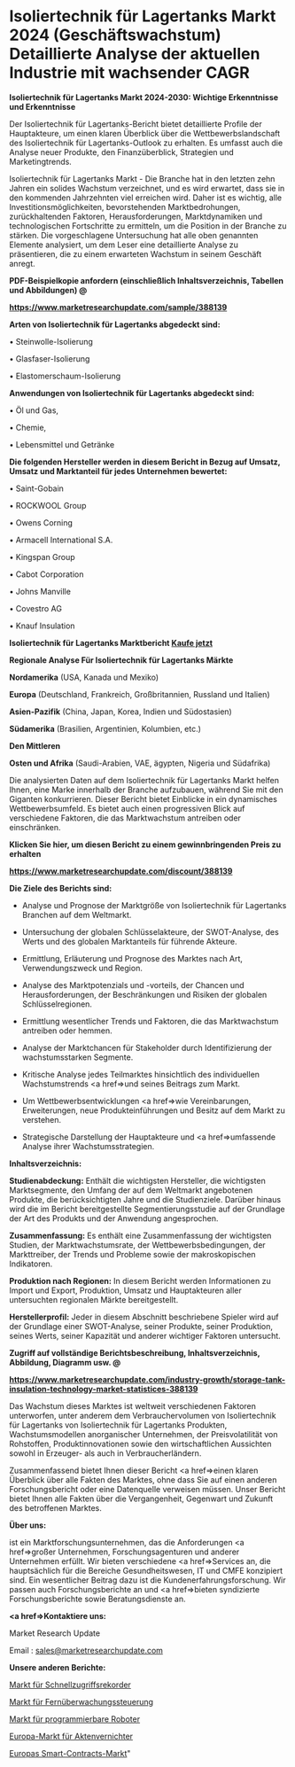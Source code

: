 # Isoliertechnik für Lagertanks Markt 2024 (Geschäftswachstum) Detaillierte Analyse der aktuellen Industrie mit wachsender CAGR

<strong>Isoliertechnik für Lagertanks Markt 2024-2030: Wichtige Erkenntnisse und Erkenntnisse</strong>

Der Isoliertechnik für Lagertanks-Bericht bietet detaillierte Profile der Hauptakteure, um einen klaren Überblick über die Wettbewerbslandschaft des Isoliertechnik für Lagertanks-Outlook zu erhalten. Es umfasst auch die Analyse neuer Produkte, den Finanzüberblick, Strategien und Marketingtrends.

Isoliertechnik für Lagertanks Markt - Die Branche hat in den letzten zehn Jahren ein solides Wachstum verzeichnet, und es wird erwartet, dass sie in den kommenden Jahrzehnten viel erreichen wird. Daher ist es wichtig, alle Investitionsmöglichkeiten, bevorstehenden Marktbedrohungen, zurückhaltenden Faktoren, Herausforderungen, Marktdynamiken und technologischen Fortschritte zu ermitteln, um die Position in der Branche zu stärken. Die vorgeschlagene Untersuchung hat alle oben genannten Elemente analysiert, um dem Leser eine detaillierte Analyse zu präsentieren, die zu einem erwarteten Wachstum in seinem Geschäft anregt.



<strong><b>PDF-Beispielkopie anfordern (einschließlich Inhaltsverzeichnis, Tabellen und Abbildungen) @ </b></strong>

<strong><a href=https://www.marketresearchupdate.com/sample/388139>

<strong>https://www.marketresearchupdate.com/sample/388139</u></a></strong></strong>



<strong>Arten von Isoliertechnik für Lagertanks abgedeckt sind:</strong>

• Steinwolle-Isolierung

• Glasfaser-Isolierung

• Elastomerschaum-Isolierung



<strong>Anwendungen von Isoliertechnik für Lagertanks abgedeckt sind:</strong>

• Öl und Gas,

• Chemie,

• Lebensmittel und Getränke



<strong>Die folgenden Hersteller werden in diesem Bericht in Bezug auf Umsatz, Umsatz und Marktanteil für jedes Unternehmen bewertet:</strong>

• Saint-Gobain

• ROCKWOOL Group

• Owens Corning

• Armacell International S.A.

• Kingspan Group

• Cabot Corporation

• Johns Manville

• Covestro AG

• Knauf Insulation



<strong>Isoliertechnik für Lagertanks Marktbericht <a href=https://www.marketresearchupdate.com/buynow/388139>Kaufe jetzt</a></strong>



<strong>Regionale Analyse Für Isoliertechnik für Lagertanks Märkte</strong>



<strong>Nordamerika</strong> (USA, Kanada und Mexiko)



<strong>Europa</strong> (Deutschland, Frankreich, Großbritannien, Russland und Italien)



<strong>Asien-Pazifik</strong> (China, Japan, Korea, Indien und Südostasien)



<strong>Südamerika</strong> (Brasilien, Argentinien, Kolumbien, etc.)



<strong>Den Mittleren</strong> 

<strong>Osten und Afrika</strong> (Saudi-Arabien, VAE, ägypten, Nigeria und Südafrika)

Die analysierten Daten auf dem Isoliertechnik für Lagertanks Markt helfen Ihnen, eine Marke innerhalb der Branche aufzubauen, während Sie mit den Giganten konkurrieren. Dieser Bericht bietet Einblicke in ein dynamisches Wettbewerbsumfeld. Es bietet auch einen progressiven Blick auf verschiedene Faktoren, die das Marktwachstum antreiben oder einschränken.



<strong>Klicken Sie hier, um diesen Bericht zu einem gewinnbringenden Preis zu erhalten
</strong>

<strong><a href=https://www.marketresearchupdate.com/discount/388139>https://www.marketresearchupdate.com/discount/388139</b></u></strong></a>



<strong>Die Ziele des Berichts sind:</strong>

- Analyse und Prognose der Marktgröße von Isoliertechnik für Lagertanks Branchen auf dem Weltmarkt.

- Untersuchung der globalen Schlüsselakteure, der SWOT-Analyse, des Werts und des globalen Marktanteils für führende Akteure.

- Ermittlung, Erläuterung und Prognose des Marktes nach Art, Verwendungszweck und Region.

- Analyse des Marktpotenzials und -vorteils, der Chancen und Herausforderungen, der Beschränkungen und Risiken der globalen Schlüsselregionen.

- Ermittlung wesentlicher Trends und Faktoren, die das Marktwachstum antreiben oder hemmen.

- Analyse der Marktchancen für Stakeholder durch Identifizierung der wachstumsstarken Segmente.

- Kritische Analyse jedes Teilmarktes hinsichtlich des individuellen Wachstumstrends <a href=>und</a> seines Beitrags zum Markt.

- Um Wettbewerbsentwicklungen <a href=>wie</a> Vereinbarungen, Erweiterungen, neue Produkteinführungen und Besitz auf dem Markt zu verstehen.

- Strategische Darstellung der Hauptakteure und <a href=>umfas</a>sende Analyse ihrer Wachstumsstrategien.



<strong>Inhaltsverzeichnis:</strong>



<strong>Studienabdeckung:</strong> Enthält die wichtigsten Hersteller, die wichtigsten Marktsegmente, den Umfang der auf dem Weltmarkt angebotenen Produkte, die berücksichtigten Jahre und die Studienziele. Darüber hinaus wird die im Bericht bereitgestellte Segmentierungsstudie auf der Grundlage der Art des Produkts und der Anwendung angesprochen.



<strong>Zusammenfassung:</strong> Es enthält eine Zusammenfassung der wichtigsten Studien, der Marktwachstumsrate, der Wettbewerbsbedingungen, der Markttreiber, der Trends und Probleme sowie der makroskopischen Indikatoren.



<strong>Produktion nach Regionen:</strong> In diesem Bericht werden Informationen zu Import und Export, Produktion, Umsatz und Hauptakteuren aller untersuchten regionalen Märkte bereitgestellt.



<strong>Herstellerprofil:</strong> Jeder in diesem Abschnitt beschriebene Spieler wird auf der Grundlage einer SWOT-Analyse, seiner Produkte, seiner Produktion, seines Werts, seiner Kapazität und anderer wichtiger Faktoren untersucht.



<strong><b>Zugriff auf vollständige Berichtsbeschreibung, Inhaltsverzeichnis, Abbildung, Diagramm usw. @ </b></strong>

<strong><a href=https://www.marketresearchupdate.com/industry-growth/storage-tank-insulation-technology-market-statistices-388139>https://www.marketresearchupdate.com/industry-growth/storage-tank-insulation-technology-market-statistices-388139</a></strong>

Das Wachstum dieses Marktes ist weltweit verschiedenen Faktoren unterworfen, unter anderem dem Verbrauchervolumen von Isoliertechnik für Lagertanks von Isoliertechnik für Lagertanks Produkten, Wachstumsmodellen anorganischer Unternehmen, der Preisvolatilität von Rohstoffen, Produktinnovationen sowie den wirtschaftlichen Aussichten sowohl in Erzeuger- als auch in Verbraucherländern.

Zusammenfassend bietet Ihnen dieser Bericht <a href=>einen</a> klaren Überblick über alle Fakten des Marktes, ohne dass Sie auf einen anderen Forschungsbericht oder eine Datenquelle verweisen müssen. Unser Bericht bietet Ihnen alle Fakten über die Vergangenheit, Gegenwart und Zukunft des betroffenen Marktes.



<strong>Über uns:</strong>

 ist ein Marktforschungsunternehmen, das die Anforderungen <a href=>großer</a> Unternehmen, Forschungsagenturen und anderer Unternehmen erfüllt. Wir bieten verschiedene <a href=>Services</a> an, die hauptsächlich für die Bereiche Gesundheitswesen, IT und CMFE konzipiert sind. Ein wesentlicher Beitrag dazu ist die Kundenerfahrungsforschung. Wir passen auch Forschungsberichte an und <a href=>bieten</a> syndizierte Forschungsberichte sowie Beratungsdienste an.



<strong><a href=>Kontaktiere uns:</a></strong>

Market Research Update

Email : sales@marketresearchupdate.com



<strong>Unsere anderen Berichte:</strong>

<a href=https://www.linkedin.com/pulse/quick-access-recorder-market-expected-witness-high-demand>Markt für Schnellzugriffsrekorder</a>

<a href=https://www.linkedin.com/pulse/remote-monitoring-control-market-size-share-outlook-growth>Markt für Fernüberwachungssteuerung</a>

<a href=https://www.linkedin.com/pulse/programmable-robots-market-research-report-reveals>Markt für programmierbare Roboter</a>

<a href=https://www.linkedin.com/pulse/europe-paper-shredder-market-2030-industry>Europa-Markt für Aktenvernichter</a>

<a href=https://www.linkedin.com/pulse/europe-smart-contracts-market-challenges-z0a9f/>Europas Smart-Contracts-Markt</a>"
